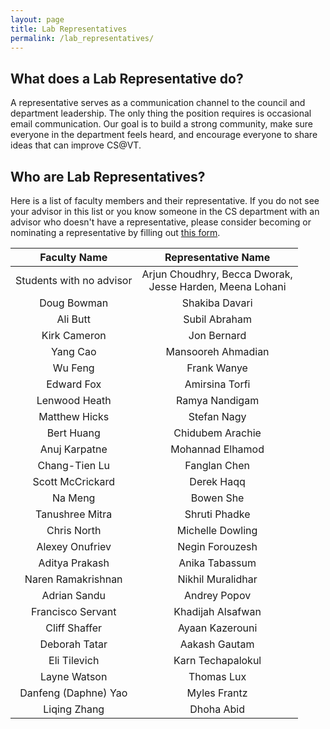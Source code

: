 ```yaml
---
layout: page
title: Lab Representatives
permalink: /lab_representatives/
---
```


## What does a Lab Representative do?

A representative serves as a communication channel to the council and department leadership. The only thing the position requires is occasional email communication. Our goal is to build a strong community, make sure everyone in the department feels heard, and encourage everyone to share ideas that can improve CS@VT.

## Who are Lab Representatives?

Here is a list of faculty members and their representative. If you do not see your advisor in this list or you know someone in the CS department with an advisor who doesn't have a representative, please consider becoming or nominating a representative by filling out [this form](https://forms.gle/TAoSBQd59qu4bNjBA).

Faculty Name | Representative Name
:---: | :---:
Students with no advisor | Arjun Choudhry, Becca Dworak, <br> Jesse Harden, Meena Lohani
Doug Bowman | Shakiba Davari
Ali Butt | Subil Abraham
Kirk Cameron | Jon Bernard
Yang Cao | Mansooreh Ahmadian
Wu Feng | Frank Wanye
Edward Fox | Amirsina Torfi
Lenwood Heath | Ramya Nandigam
Matthew Hicks | Stefan Nagy
Bert Huang | Chidubem Arachie
Anuj Karpatne | Mohannad Elhamod
Chang-Tien Lu | Fanglan Chen
Scott McCrickard | Derek Haqq
Na Meng | Bowen She
Tanushree Mitra | Shruti Phadke
Chris North | Michelle Dowling
Alexey Onufriev | Negin Forouzesh
Aditya Prakash | Anika Tabassum
Naren Ramakrishnan | Nikhil Muralidhar
Adrian Sandu | Andrey Popov
Francisco Servant | Khadijah Alsafwan
Cliff Shaffer | Ayaan Kazerouni
Deborah Tatar | Aakash Gautam
Eli Tilevich | Karn Techapalokul
Layne Watson | Thomas Lux
Danfeng (Daphne) Yao | Myles Frantz
Liqing Zhang | Dhoha Abid
